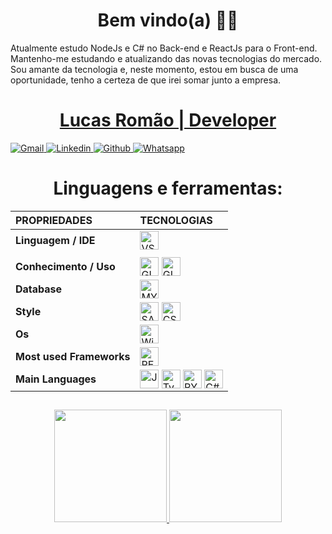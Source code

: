 <h1 align="center">Bem vindo(a) 🖖🏽</h1>
<p>
Atualmente estudo NodeJs e C# no Back-end e ReactJs para o Front-end. 
Mantenho-me estudando e atualizando das novas tecnologias do mercado.
Sou amante da tecnologia e, neste momento, estou em busca de uma oportunidade, tenho a certeza de que irei somar junto a empresa. 
</p>

<a href="https://www.linkedin.com/in/afonso-bezerra-33b495174/" target="_blank">
    <h1 align="center">
       Lucas Romão | Developer
        </a>
    </h1>
    <div align="left">
        <a href="mailto:lucasromaodev@gmail.com">
            <img alt="Gmail"src="https://img.shields.io/badge/Gmail-D14836?style=for-the-badge&logo=gmail&logoColor=white">            
        </a>
        <a href="https://www.linkedin.com/in/lucas-romão-131b3a200/" target="_blank">
            <img alt="Linkedin" src="https://img.shields.io/badge/LinkedIn-0077B5?style=for-the-badge&logo=linkedin&logoColor=white">
        </a>
        <a href="https://github.com/LucasGabryell" target="_blank">
            <img alt="Github" src="https://img.shields.io/badge/GitHub-100000?style=for-the-badge&logo=github&logoColor=white">
        </a>
        <a href="https://api.whatsapp.com/send?phone=5579996846914&text=Ol%C3%A1%20Afonso!%20" target="_blank">
            <img alt="Whatsapp" src="https://img.shields.io/badge/whatsapp-04B404?style=for-the-badge&logo=whatsapp&logoColor=white">
        </a>
</div>
<h2></h2>

<h1 align="center">Linguagens e ferramentas:</h1>
<div style="display: inline_block;" align="center">

|  **PROPRIEDADES** | **TECNOLOGIAS** |
| :---------        |     :---------  |
|**Linguagem / IDE** | <img align="center" alt="VSCODE" height="30" src="https://img.shields.io/badge/VSCode-blue?&style=for-the-badge&logo=visual-studio&logoColor=white"> |
||
|**Conhecimento / Uso** | <img align="center" alt="GIT" height="30" src="https://img.shields.io/badge/git-61210B?&style=for-the-badge&logo=git&logoColor=white"> <img align="center" alt="GITHUB" height="30" src="https://img.shields.io/badge/github-%23121011.svg?style=for-the-badge&logo=github&logoColor=white">|
|**Database** |  <img align="center" alt="MYSQL" height="30" src="https://img.shields.io/badge/mysql-404D59?style=for-the-badge&logo=mysql&logoColor=white"> |
 | **Style** |  <img align="center" alt="SASS" height="30" src="https://img.shields.io/badge/sass-530078?&style=for-the-badge&logo=sass&logoColor=white"> <img align="center" alt="CSS" height="30" src="https://img.shields.io/badge/css-007ACC?style=for-the-badge&logo=css3&logoColor=white"> |
|**Os** | <img align="center" alt="Windows" height="30" src="https://img.shields.io/badge/windows-862d59?style=for-the-badge&logo=windows&logoColor=white">|
|**Most used Frameworks** | <img align="center" alt="REACTJS" height="30"  src="https://img.shields.io/badge/reactjs-black?&style=for-the-badge&logo=react&logoColor=white">  |
|**Main Languages** | <img align="center" alt="Javascript" height="30" src="https://img.shields.io/badge/javascript-%23323330.svg?style=for-the-badge&logo=javascript&logoColor=%23F7DF1E">  <img align="center" alt="TypeScript" height="30" src="https://img.shields.io/badge/typescript-%23007ACC.svg?style=for-the-badge&logo=typescript&logoColor=white"> <img align="center" alt="PYTHON" height="30"  src="https://img.shields.io/badge/python.js-6DA55F?style=for-the-badge&logo=python&logoColor=white"> <img align="center" alt="C#" height="30"  src="https://img.shields.io/badge/csharp-%23777BB4.svg?style=for-the-badge&logo=csharp&logoColor=white">|

</div>
<h2></h2>

<div align="center">
  <a href="https://beacons.ai/lucasromao_">
  <img height="180em" src="https://github-readme-stats.vercel.app/api?username=LucasGabryell&show_icons=true&theme=dracula&include_all_commits=true&count_private=true"/>
  <img height="180em" src="https://github-readme-stats.vercel.app/api/top-langs/?username=LucasGabryell&layout=compact&langs_count=7&theme=dracula"/>               </div>                     
<h2></h2>


  
